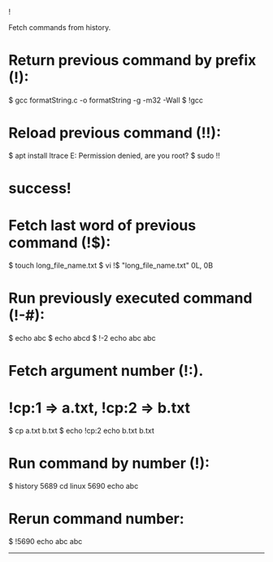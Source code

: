 !

Fetch commands from history.

# Return previous command by prefix (!<cmd>):
$ gcc formatString.c -o formatString -g -m32 -Wall
$ !gcc

# Reload previous command (!!):
$ apt install ltrace
E: Permission denied, are you root?
$ sudo !!
# success!

# Fetch last word of previous command (!$):
$ touch long_file_name.txt
$ vi !$
"long_file_name.txt" 0L, 0B

# Run previously executed command (!-#):
$ echo abc
$ echo abcd
$ !-2
echo abc
abc

# Fetch argument number (!<cmd>:<num>).
# !cp:1 => a.txt, !cp:2 => b.txt
$ cp a.txt b.txt
$ echo !cp:2
echo b.txt
b.txt

# Run command by number (!<num>):
$ history
 5689  cd linux
 5690  echo abc
# Rerun command number:
$ !5690
echo abc
abc

---